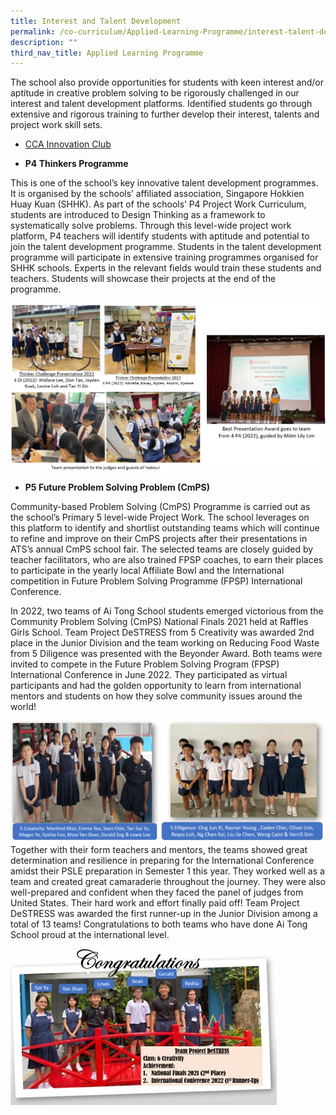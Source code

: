 ```yaml
---
title: Interest and Talent Development
permalink: /co-curriculum/Applied-Learning-Programme/interest-talent-development/
description: ""
third_nav_title: Applied Learning Programme
---
```


The school also provide opportunities for students with keen interest and/or aptitude in creative problem solving to be rigorously challenged in our interest and talent development platforms. Identified students go through extensive and rigorous training to further develop their interest, talents and project work skill sets.

* [CCA Innovation Club](/co-curriculum/Co-Curricular-Activities/innovation/)

* **P4 Thinkers Programme**

This is one of the school’s key innovative talent development programmes. It is organised by the schools’ affiliated association, Singapore Hokkien Huay Kuan (SHHK). As part of the schools’ P4 Project Work Curriculum, students are introduced to Design Thinking as a framework to systematically solve problems. Through this level-wide project work platform, P4 teachers will identify students with aptitude and potential to join the talent development programme. Students in the talent development programme will participate in extensive training programmes organised for SHHK schools. Experts in the relevant fields would train these students and teachers. Students will showcase their projects at the end of the programme.  

![alp31](/images/alp31.jpg)

* **P5 Future Problem Solving Problem (CmPS)**

Community-based Problem Solving (CmPS) Programme is carried out as the school’s Primary 5 level-wide Project Work. The school leverages on this platform to identify and shortlist outstanding teams which will continue to refine and improve on their CmPS projects after their presentations in ATS’s annual CmPS school fair. The selected teams are closely guided by teacher facilitators, who are also trained FPSP coaches, to earn their places to participate in the yearly local Affiliate Bowl and the International competition in Future Problem Solving Programme (FPSP) International Conference. 

In 2022, two teams of Ai Tong School students emerged victorious from the Community Problem Solving (CmPS) National Finals 2021 held at Raffles Girls School.  Team Project DeSTRESS from 5 Creativity was awarded 2nd place in the Junior Division and the team working on Reducing Food Waste from 5 Diligence was presented with the Beyonder Award. Both teams were invited to compete in the Future Problem Solving Program (FPSP) International Conference in June 2022. They participated as virtual participants and had the golden opportunity to learn from international mentors and students on how they solve community issues around the world! 

![ALPP5](/images/alp4.jpg)
Together with their form teachers and mentors, the teams showed great determination and resilience in preparing for the International Conference amidst their PSLE preparation in Semester 1 this year.  They worked well as a team and created great camaraderie throughout the journey. They were also well-prepared and confident when they faced the panel of judges from United States. Their hard work and effort finally paid off! Team Project DeSTRESS was awarded the first runner-up in the Junior Division among a total of 13 teams! Congratulations to both teams who have done Ai Tong School proud at the international level.   

![ALPcongrats](/images/ALP5.jpg)